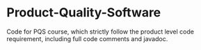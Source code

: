# Product-Quality-Software
Code for PQS course, which strictly follow the product level code requirement, including full code comments and javadoc.
